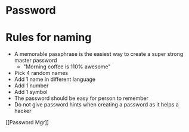 # Password
# Rules for naming
* A memorable passphrase is the easiest way to create a super strong master password
  - "Morning coffee is 110% awesome"
* Pick 4 random names
* Add 1 name in different language
* Add 1 number
* Add 1 symbol
* The password should be easy for person to remember
* Do not give password hints when creating a password as it helps a hacker

[[Password Mgr]]
